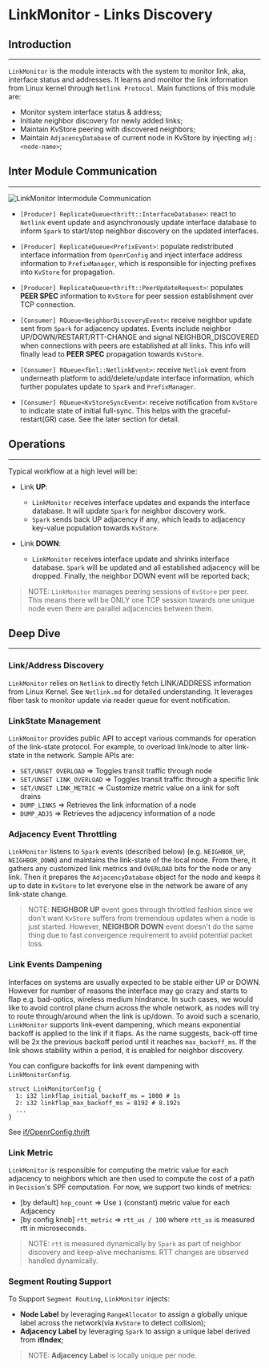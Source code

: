 # LinkMonitor - Links Discovery

## Introduction

---

`LinkMonitor` is the module interacts with the system to monitor link, aka,
interface status and addresses. It learns and monitor the link information from
Linux kernel through `Netlink Protocol`. Main functions of this module are:

- Monitor system interface status & address;
- Initiate neighbor discovery for newly added links;
- Maintain KvStore peering with discovered neighbors;
- Maintain `AdjacencyDatabase` of current node in KvStore by injecting
  `adj:<node-name>`;

## Inter Module Communication

---

![LinkMonitor Intermodule Communication](https://user-images.githubusercontent.com/51382140/102449373-f75d9500-3fe8-11eb-8465-66e2fd1d0055.png)

- `[Producer] ReplicateQueue<thrift::InterfaceDatabase>`: react to `Netlink`
  event update and asynchronously update interface database to inform `Spark` to
  start/stop neighbor discovery on the updated interfaces.

- `[Producer] ReplicateQueue<PrefixEvent>`: populate redistributed interface
  information from `OpenrConfig` and inject interface address information to
  `PrefixManager`, which is responsible for injecting prefixes into `KvStore`
  for propagation.

- `[Producer] ReplicateQueue<thrift::PeerUpdateRequest>`: populates **PEER
  SPEC** information to `KvStore` for peer session establishment over TCP
  connection.

- `[Consumer] RQueue<NeighborDiscoveryEvent>`: receive neighbor update sent from
  `Spark` for adjacency updates. Events include neighbor
  UP/DOWN/RESTART/RTT-CHANGE and signal NEIGHBOR_DISCOVERED when connections
  with peers are established at all links. This info will finally lead to **PEER
  SPEC** propagation towards `KvStore`.

- `[Consumer] RQueue<fbnl::NetlinkEvent>`: receive `Netlink` event from
  underneath platform to add/delete/update interface information, which further
  populates update to `Spark` and `PrefixManager`.

- `[Consumer] RQueue<KvStoreSyncEvent>`: receive notification from `KvStore` to
  indicate state of initial full-sync. This helps with the graceful-restart(GR)
  case. See the later section for detail.

## Operations

---

Typical workflow at a high level will be:

- Link **UP**:

  - `LinkMonitor` receives interface updates and expands the interface database.
    It will update `Spark` for neighbor discovery work.
  - `Spark` sends back UP adjacency if any, which leads to adjacency key-value
    population towards `KvStore`.

- Link **DOWN**:

  - `LinkMonitor` receives interface update and shrinks interface database.
    `Spark` will be updated and all established adjacency will be dropped.
    Finally, the neighbor DOWN event will be reported back;

> NOTE: `LinkMonitor` manages peering sessions of `KvStore` per peer. This means
> there will be ONLY one TCP session towards one unique node even there are
> parallel adjacencies between them.

## Deep Dive

---

### Link/Address Discovery

`LinkMonitor` relies on `Netlink` to directly fetch LINK/ADDRESS information
from Linux Kernel. See `Netlink.md` for detailed understanding. It leverages
fiber task to monitor update via reader queue for event notification.

### LinkState Management

`LinkMonitor` provides public API to accept various commands for operation of
the link-state protocol. For example, to overload link/node to alter link-state
in the network. Sample APIs are:

- `SET/UNSET OVERLOAD` => Toggles transit traffic through node
- `SET/UNSET LINK_OVERLOAD` => Toggles transit traffic through a specific link
- `SET/UNSET LINK_METRIC` => Customize metric value on a link for soft drains
- `DUMP_LINKS` => Retrieves the link information of a node
- `DUMP_ADJS` => Retrieves the adjacency information of a node

### Adjacency Event Throttling

`LinkMonitor` listens to `Spark` events (described below) (e.g. `NEIGHBOR_UP`,
`NEIGHBOR_DOWN`) and maintains the link-state of the local node. From there, it
gathers any customized link metrics and `OVERLOAD` bits for the node or any
link. Then it prepares the `AdjacencyDatabase` object for the node and keeps it
up to date in `KvStore` to let everyone else in the network be aware of any
link-state change.

> NOTE: **NEIGHBOR UP** event goes through throttled fashion since we don't want
> `KvStore` suffers from tremendous updates when a node is just started.
> However, **NEIGHBOR DOWN** event doesn't do the same thing due to fast
> convergence requirement to avoid potential packet loss.

### Link Events Dampening

Interfaces on systems are usually expected to be stable either UP or DOWN.
However for number of reasons the interface may go crazy and starts to flap e.g.
bad-optics, wireless medium hindrance. In such cases, we would like to avoid
control plane churn across the whole network, as nodes will try to route
through/around when the link is up/down. To avoid such a scenario, `LinkMonitor`
supports link-event dampening, which means exponential backoff is applied to the
link if it flaps. As the name suggests, back-off time will be 2x the previous
backoff period until it reaches `max_backoff_ms`. If the link shows stability
within a period, it is enabled for neighbor discovery.

You can configure backoffs for link event dampening with `LinkMonitorConfig`.

```
struct LinkMonitorConfig {
  1: i32 linkflap_initial_backoff_ms = 1000 # 1s
  2: i32 linkflap_max_backoff_ms = 8192 # 8.192s
  ...
}
```

See
[if/OpenrConfig.thrift](https://github.com/facebook/openr/blob/master/openr/if/OpenrConfig.thrift)

### Link Metric

`LinkMonitor` is responsible for computing the metric value for each adjacency
to neighbors which are then used to compute the cost of a path in `Decision`'s
SPF computation. For now, we support two kinds of metrics:

- [by default] `hop_count` => Use `1` (constant) metric value for each Adjacency
- [by config knob] `rtt_metric` => `rtt_us / 100` where `rtt_us` is measured rtt
  in microseconds.

> NOTE: `rtt` is measured dynamically by `Spark` as part of neighbor discovery
> and keep-alive mechanisms. RTT changes are observed handled dynamically.

### Segment Routing Support

To Support `Segment Routing`, `LinkMonitor` injects:

- **Node Label** by leveraging `RangeAllocator` to assign a globally unique
  label across the network(via `KvStore` to detect collision);
- **Adjacency Label** by leveraging `Spark` to assign a unique label derived
  from **ifIndex**;

> NOTE: **Adjacency Label** is locally unique per node.
